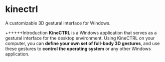 kinectrl
========

A customizable 3D gestural interface for Windows.


++++++Introduction
**KineCTRL** is a Windows application that serves as a gestural interface for the desktop environment. Using KineCTRL on your computer, you can **define your own set of full-body 3D gestures**, and use these gestures to **control the operating system** or any other Windows application.
